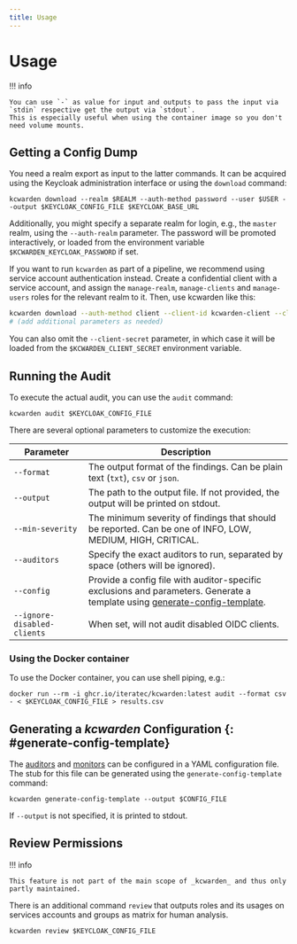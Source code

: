 ```yaml
---
title: Usage
---
```


# Usage

!!! info

    You can use `-` as value for input and outputs to pass the input via `stdin` respective get the output via `stdout`.
    This is especially useful when using the container image so you don't need volume mounts.

## Getting a Config Dump

You need a realm export as input to the latter commands.
It can be acquired using the Keycloak administration interface or using the `download` command:

```shell
kcwarden download --realm $REALM --auth-method password --user $USER --output $KEYCLOAK_CONFIG_FILE $KEYCLOAK_BASE_URL
```

Additionally, you might specify a separate realm for login, e.g., the `master` realm, using the `--auth-realm` parameter.
The password will be promoted interactively, or loaded from the environment variable `$KCWARDEN_KEYCLOAK_PASSWORD` if set.



If you want to run `kcwarden` as part of a pipeline, we recommend using service account authentication instead. Create a confidential client with a service account, and assign the `manage-realm`, `manage-clients` and `manage-users` roles for the relevant realm to it. Then, use kcwarden like this:

```bash
kcwarden download --auth-method client --client-id kcwarden-client --client-secret $YOUR_CLIENT_SECRET
# (add additional parameters as needed)
```

You can also omit the `--client-secret` parameter, in which case it will be loaded from the `$KCWARDEN_CLIENT_SECRET` environment variable.

## Running the Audit

To execute the actual audit, you can use the `audit` command:

```shell
kcwarden audit $KEYCLOAK_CONFIG_FILE
```

There are several optional parameters to customize the execution:

| Parameter                   | Description                                                                                                                                             |
|-----------------------------|---------------------------------------------------------------------------------------------------------------------------------------------------------|
| `--format`                  | The output format of the findings. Can be plain text (`txt`), `csv` or `json`.                                                                          |
| `--output`                  | The path to the output file. If not provided, the output will be printed on stdout.                                                                     |
| `--min-severity`            | The minimum severity of findings that should be reported. Can be one of INFO, LOW, MEDIUM, HIGH, CRITICAL.                                              |
| `--auditors`                | Specify the exact auditors to run, separated by space (others will be ignored).                                                                         |
| `--config`                  | Provide a config file with auditor-specific exclusions and parameters. Generate a template using [generate-config-template](#generate-config-template). |
| `--ignore-disabled-clients` | When set, will not audit disabled OIDC clients.                                                                                                         |

### Using the Docker container

To use the Docker container, you can use shell piping, e.g.:

```shell
docker run --rm -i ghcr.io/iteratec/kcwarden:latest audit --format csv - < $KEYCLOAK_CONFIG_FILE > results.csv
```

## Generating a _kcwarden_ Configuration {: #generate-config-template}

The [auditors](./auditors/index.md) and [monitors](./monitors/index.md) can be configured in a YAML configuration file.
The stub for this file can be generated using the `generate-config-template` command:

```shell
kcwarden generate-config-template --output $CONFIG_FILE
```

If `--output` is not specified, it is printed to stdout.

## Review Permissions

!!! info

    This feature is not part of the main scope of _kcwarden_ and thus only partly maintained.

There is an additional command `review` that outputs roles and its usages on services accounts and groups as matrix for human analysis.

```shell
kcwarden review $KEYCLOAK_CONFIG_FILE
```
